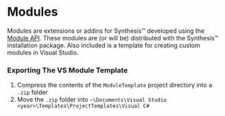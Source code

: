# Modules
Modules are extensions or addins for Synthesis™ developed using the [Module API](https://github.com/Autodesk/synthesis/tree/module-template/api). These modules are (or will be) distributed with the Synthesis™ installation package. Also included is a template for creating custom modules in Visual Studio.

### Exporting The VS Module Template
1. Compress the contents of the `ModuleTemplate` project directory into a `.zip` folder
2. Move the `.zip` folder into `~\Documents\Visual Studio <year>\Templates\ProjectTemplates\Visual C#`
